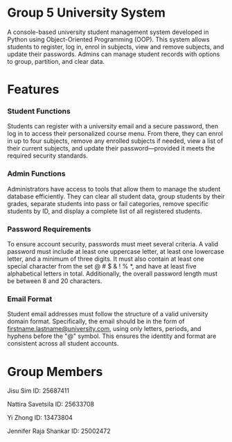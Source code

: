 # Group 5 University System 

A console-based university student management system developed in Python using Object-Oriented Programming (OOP). This system allows students to register, log in, enrol in subjects, view and remove subjects, and update their passwords. Admins can manage student records with options to group, partition, and clear data.

# Features 

### Student Functions
Students can register with a university email and a secure password, then log in to access their personalized course menu. From there, they can enrol in up to four subjects, remove any enrolled subjects if needed, view a list of their current subjects, and update their password—provided it meets the required security standards.

### Admin Functions
Administrators have access to tools that allow them to manage the student database efficiently. They can clear all student data, group students by their grades, separate students into pass or fail categories, remove specific students by ID, and display a complete list of all registered students.

### Password Requirements
To ensure account security, passwords must meet several criteria. A valid password must include at least one uppercase letter, at least one lowercase letter, and a minimum of three digits. It must also contain at least one special character from the set @ # $ & ! % *, and have at least five alphabetical letters in total. Additionally, the overall password length must be between 8 and 20 characters.

### Email Format
Student email addresses must follow the structure of a valid university domain format. Specifically, the email should be in the form of firstname.lastname@university.com, using only letters, periods, and hyphens before the "@" symbol. This ensures the identity and format are consistent across all student accounts.


# Group Members 

Jisu Sim					      ID: 25687411 

Nattira Savetsila			  ID: 25633708

Yi Zhong					      ID: 13473804

Jennifer Raja Shankar		ID: 25002472

